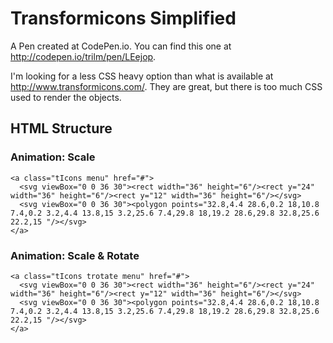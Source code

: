 # Transformicons Simplified

A Pen created at CodePen.io. You can find this one at http://codepen.io/trilm/pen/LEejop.

I'm looking for a less CSS heavy option than what is available at http://www.transformicons.com/. They are great, but there is too much CSS used to render the objects.

## HTML Structure

### Animation: Scale

```
<a class="tIcons menu" href="#">
  <svg viewBox="0 0 36 30"><rect width="36" height="6"/><rect y="24" width="36" height="6"/><rect y="12" width="36" height="6"/></svg>
  <svg viewBox="0 0 36 30"><polygon points="32.8,4.4 28.6,0.2 18,10.8 7.4,0.2 3.2,4.4 13.8,15 3.2,25.6 7.4,29.8 18,19.2 28.6,29.8 32.8,25.6 22.2,15 "/></svg>
</a>
```

### Animation: Scale & Rotate

```
<a class="tIcons trotate menu" href="#">
  <svg viewBox="0 0 36 30"><rect width="36" height="6"/><rect y="24" width="36" height="6"/><rect y="12" width="36" height="6"/></svg>
  <svg viewBox="0 0 36 30"><polygon points="32.8,4.4 28.6,0.2 18,10.8 7.4,0.2 3.2,4.4 13.8,15 3.2,25.6 7.4,29.8 18,19.2 28.6,29.8 32.8,25.6 22.2,15 "/></svg>
</a>
```